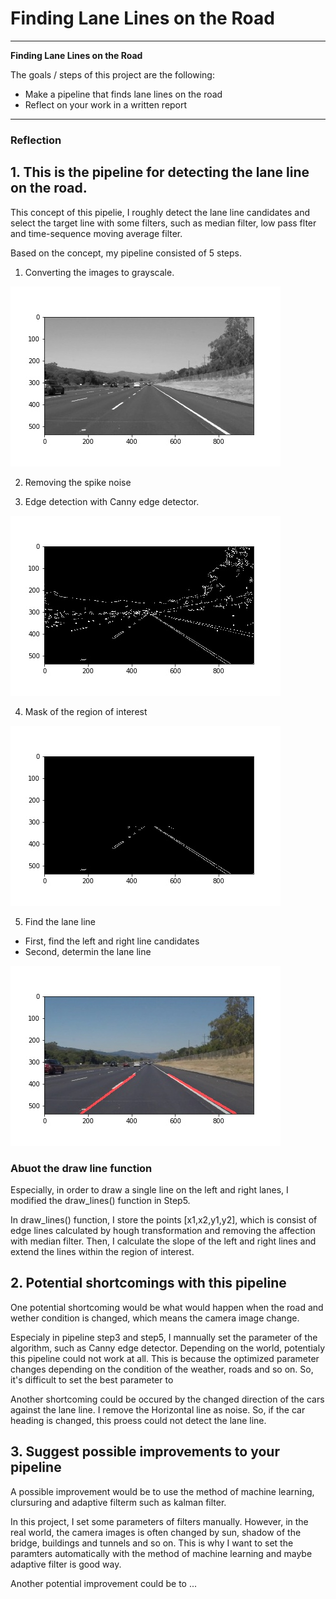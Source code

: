 # **Finding Lane Lines on the Road** 

---

**Finding Lane Lines on the Road**

The goals / steps of this project are the following:
* Make a pipeline that finds lane lines on the road
* Reflect on your work in a written report


[//]: # (Image References)

[image_test]: ./examples/grayscale.jpg "Grayscale"
[image1]: ./test_images_output/gray_solidWhiteRight.jpg
[image2]: ./test_images_output/edge_solidWhiteRight.jpg
[image3]: ./test_images_output/edge_masked_solidWhiteRight.jpg
[image4]: ./test_images_output/lines_edges_solidWhiteRight.jpg

---

### Reflection

## 1. This is the pipeline for detecting the lane line on the road.

This concept of this pipelie, I roughly detect the lane line candidates and select the target line with some filters, such as median filter, low pass flter and time-sequence moving average filter.

Based on the concept, my pipeline consisted of 5 steps.

1. Converting the images to grayscale.

![alt text][image1]

2. Removing the spike noise

3. Edge detection with Canny edge detector.

![alt text][image2]

4. Mask of the region of interest

![alt text][image3]

5. Find the lane line
 - First, find the left and right line candidates
 - Second, determin the lane line

![alt text][image4]

### Abuot the draw line function
Especially, in order to draw a single line on the left and right lanes, I modified the draw_lines() function in Step5.

In draw_lines() function, I store the points [x1,x2,y1,y2], which is consist of edge lines calculated by hough transformation and removing the affection with median filter.
Then, I calculate the slope of the left and right lines and extend the lines within the region of interest.


## 2. Potential shortcomings with this pipeline

One potential shortcoming would be what would happen when the road and wether condition is changed, which means the camera image change.

Especialy in pipeline step3 and step5, I mannually set the parameter of the algorithm, such as Canny edge detector. Depending on the world, potentialy this pipeline could not work at all. This is because the optimized parameter changes depending on the condition of the weather, roads and so on. So, it's difficult to set the best parameter to  

Another shortcoming could be occured by the changed direction of the cars against the lane line. I remove the Horizontal line as noise. So, if the car heading is changed, this proess could not detect the lane line. 


## 3. Suggest possible improvements to your pipeline

A possible improvement would be to use the method of machine learning, clursuring and adaptive filterm such as kalman filter.

In this project, I set some parameters of filters manually. However, in the real world, the camera images is often changed by sun, shadow of the bridge, buildings and tunnels and so on. This is why I want to set the paramters automatically with the method of machine learning and maybe adaptive filter is good way.

Another potential improvement could be to ...
